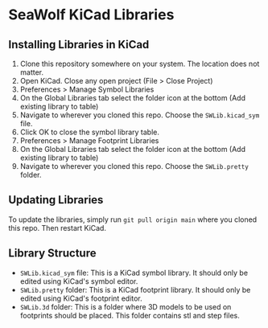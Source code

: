 # SeaWolf KiCad Libraries

## Installing Libraries in KiCad

1. Clone this repository somewhere on your system. The location does not matter.
2. Open KiCad. Close any open project (File > Close Project)
3. Preferences > Manage Symbol Libraries
4. On the Global Libraries tab select the folder icon at the bottom (Add existing library to table)
5. Navigate to wherever you cloned this repo. Choose the `SWLib.kicad_sym` file.
6. Click OK to close the symbol library table.
7. Preferences > Manage Footprint Libraries
8. On the Global Libraries tab select the folder icon at the bottom (Add existing library to table)
9. Navigate to wherever you cloned this repo. Choose the `SWLib.pretty` folder.


## Updating Libraries

To update the libraries, simply run `git pull origin main` where you cloned this repo. Then restart KiCad.


## Library Structure

- `SWLib.kicad_sym` file: This is a KiCad symbol library. It should only be edited using KiCad's symbol editor.
- `SWLib.pretty` folder: This is a KiCad footprint library. It should only be edited using KiCad's footprint editor.
- `SWLib.3d` folder: This is a folder where 3D models to be used on footprints should be placed. This folder contains stl and step files.
